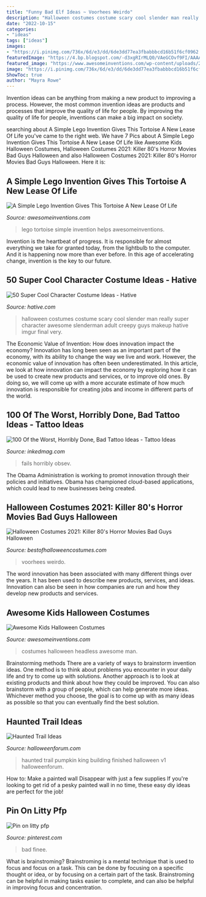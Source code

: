 ```yaml
---
title: "Funny Bad Elf Ideas ~ Voorhees Weirdo"
description: "Halloween costumes costume scary cool slender man really super character awesome slenderman adult creepy guys makeup hative imgur final very"
date: "2022-10-15"
categories:
- "ideas"
tags: ["ideas"]
images:
- "https://i.pinimg.com/736x/6d/e3/dd/6de3dd77ea3fbabbbcd16b51f6cf0962.jpg"
featuredImage: "https://4.bp.blogspot.com/-d3xgRIrMLQ0/VAeGCOvf9FI/AAAAAAAAMM0/x-8rFFjNOwE/s1600/A%2BJason%2BCostume%2BWith%2BA%2BBloody%2BMachete.jpg"
featured_image: "https://www.awesomeinventions.com/wp-content/uploads/2014/09/headless-man.jpg"
image: "https://i.pinimg.com/736x/6d/e3/dd/6de3dd77ea3fbabbbcd16b51f6cf0962.jpg"
ShowToc: true
author: "Mayra Rowe"
---
```



Invention ideas can be anything from making a new product to improving a process. However, the most common invention ideas are products and processes that improve the quality of life for people. By improving the quality of life for people, inventions can make a big impact on society.

	

		
searching about A Simple Lego Invention Gives This Tortoise A New Lease Of Life you've came to the right web. We have 7 Pics about A Simple Lego Invention Gives This Tortoise A New Lease Of Life like Awesome Kids Halloween Costumes, Halloween Costumes 2021: Killer 80&#039;s Horror Movies Bad Guys Halloween and also Halloween Costumes 2021: Killer 80&#039;s Horror Movies Bad Guys Halloween. Here it is:
		
    
## A Simple Lego Invention Gives This Tortoise A New Lease Of Life

<img loading=lazy src="https://www.awesomeinventions.com/wp-content/uploads/2014/12/lego-helps-tortoise.jpg" onerror="this.onerror=null;this.src='https://tse2.mm.bing.net/th?id=OIP.TYvhHKsV9t-rH7aP36_7oAHaD8&amp;pid=15.1';" alt="A Simple Lego Invention Gives This Tortoise A New Lease Of Life">

_Source: awesomeinventions.com_

>lego tortoise simple invention helps awesomeinventions. 

	

Invention is the heartbeat of progress. It is responsible for almost everything we take for granted today, from the lightbulb to the computer. And it is happening now more than ever before. In this age of accelerating change, invention is the key to our future.

    
## 50 Super Cool Character Costume Ideas - Hative

<img loading=lazy src="https://hative.com/wp-content/uploads/2014/10/super-cool-costume-ideas/36-slenderman-costume.jpg" onerror="this.onerror=null;this.src='https://tse2.mm.bing.net/th?id=OIP.s4IXIGjObFoAqzG8gelpBAHaLG&amp;pid=15.1';" alt="50 Super Cool Character Costume Ideas - Hative">

_Source: hative.com_

>halloween costumes costume scary cool slender man really super character awesome slenderman adult creepy guys makeup hative imgur final very. 

	

The Economic Value of Invention: How does innovation impact the economy?
Innovation has long been seen as an important part of the economy, with its ability to change the way we live and work. However, the economic value of innovation has often been underestimated. In this article, we look at how innovation can impact the economy by exploring how it can be used to create new products and services, or to improve old ones. By doing so, we will come up with a more accurate estimate of how much innovation is responsible for creating jobs and income in different parts of the world.

    
## 100 Of The Worst, Horribly Done, Bad Tattoo Ideas - Tattoo Ideas

<img loading=lazy src="https://www.inkedmag.com/.image/c_limit%2Ccs_srgb%2Cq_auto:good%2Cw_700/MTY2ODYzMjkzMTEyNDYwMzA3/screen-shot-2017-06-29-at-44217-pm.png" onerror="this.onerror=null;this.src='https://tse3.mm.bing.net/th?id=OIP.JcYWk2ehd9ePayLPJ9LScwHaIZ&amp;pid=15.1';" alt="100 Of the Worst, Horribly Done, Bad Tattoo Ideas - Tattoo Ideas">

_Source: inkedmag.com_

>fails horribly obsev. 

	

The Obama Administration is working to promot innovation through their policies and initiatives. Obama has championed cloud-based applications, which could lead to new businesses being created.

    
## Halloween Costumes 2021: Killer 80&#039;s Horror Movies Bad Guys Halloween

<img loading=lazy src="https://4.bp.blogspot.com/-d3xgRIrMLQ0/VAeGCOvf9FI/AAAAAAAAMM0/x-8rFFjNOwE/s1600/A%2BJason%2BCostume%2BWith%2BA%2BBloody%2BMachete.jpg" onerror="this.onerror=null;this.src='https://tse3.mm.bing.net/th?id=OIP.qUD6mv7gw48glTfJfEBP4AHaJ4&amp;pid=15.1';" alt="Halloween Costumes 2021: Killer 80&#039;s Horror Movies Bad Guys Halloween">

_Source: bestofhalloweencostumes.com_

>voorhees weirdo. 

	

The word innovation has been associated with many different things over the years. It has been used to describe new products, services, and ideas. Innovation can also be seen in how companies are run and how they develop new products and services.

    
## Awesome Kids Halloween Costumes

<img loading=lazy src="https://www.awesomeinventions.com/wp-content/uploads/2014/09/headless-man.jpg" onerror="this.onerror=null;this.src='https://tse3.mm.bing.net/th?id=OIP.bHceqiLEKfvjAsMB3t3bmAHaJ8&amp;pid=15.1';" alt="Awesome Kids Halloween Costumes">

_Source: awesomeinventions.com_

>costumes halloween headless awesome man. 

	

Brainstorming methods
There are a variety of ways to brainstorm invention ideas. One method is to think about problems you encounter in your daily life and try to come up with solutions. Another approach is to look at existing products and think about how they could be improved. You can also brainstorm with a group of people, which can help generate more ideas. Whichever method you choose, the goal is to come up with as many ideas as possible so that you can eventually find the best solution.

    
## Haunted Trail Ideas

<img loading=lazy src="https://www.halloweenforum.com/attachments/haunted-humor/217760d1411432557-haunted-trail-ideas-finished.jpg" onerror="this.onerror=null;this.src='https://tse1.mm.bing.net/th?id=OIP.qsvUWk8aIH_8JCRR-QLePgAAAA&amp;pid=15.1';" alt="Haunted Trail Ideas">

_Source: halloweenforum.com_

>haunted trail pumpkin king building finished halloween v1 halloweenforum. 

	

How to: Make a painted wall Disappear with just a few supplies
If you're looking to get rid of a pesky painted wall in no time, these easy diy ideas are perfect for the job!

    
## Pin On Litty Pfp

<img loading=lazy src="https://i.pinimg.com/736x/6d/e3/dd/6de3dd77ea3fbabbbcd16b51f6cf0962.jpg" onerror="this.onerror=null;this.src='https://tse4.mm.bing.net/th?id=OIP.XH4Nmuk_D32ImxwKSnxBFwHaHa&amp;pid=15.1';" alt="Pin on litty pfp">

_Source: pinterest.com_

>bad finee. 

	

What is brainstroming? Brainstroming is a mental technique that is used to focus and focus on a task. This can be done by focusing on a specific thought or idea, or by focusing on a certain part of the task. Brainstroming can be helpful in making tasks easier to complete, and can also be helpful in improving focus and concentration.

